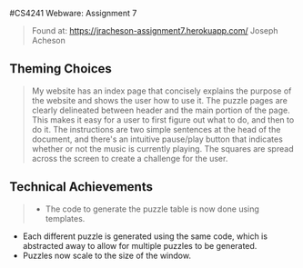#CS4241 Webware: Assignment 7
>Found at: https://jracheson-assignment7.herokuapp.com/
Joseph Acheson

Theming Choices
------

 >My website has an index page that concisely explains the purpose of the website and shows the user how to use it. The puzzle pages are clearly delineated between header and the main portion of the page. This makes it easy for a user to first figure out what to do, and then to do it. The instructions are two simple sentences at the head of the document, and there's an intuitive pause/play button that indicates whether or not the music is currently playing. The squares are spread across the screen to create a challenge for the user.


Technical Achievements
-----
>- The code to generate the puzzle table is now done using templates.
- Each different puzzle is generated using the same code, which is abstracted away to allow for multiple puzzles to be generated.
- Puzzles now scale to the size of the window.